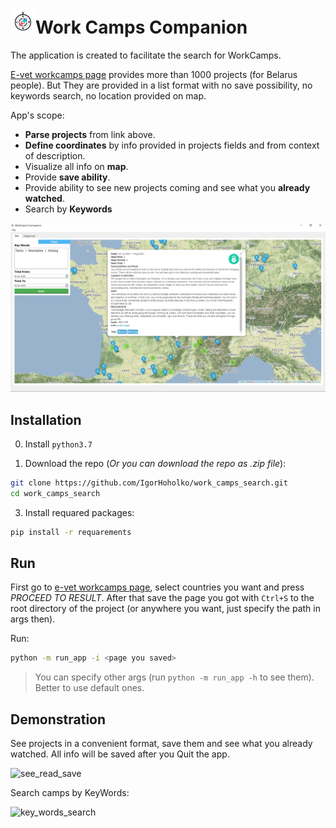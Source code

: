 # <img src="resources/icon.png" width="40" height="40">Work Camps Companion
The application is created to facilitate the search for WorkCamps. 

[E-vet workcamps page](https://www.e-vet.org/fo/html5/index.cfm?e04=250735&qs=style2&dil=eng) provides more than 1000 projects (for Belarus people). But They are provided in a list format with no save possibility, no keywords search, no location provided on map.

App's scope:
  - **Parse projects** from link above.
  - **Define coordinates** by info provided in projects fields and from context of description.
  - Visualize all info on **map**.
  - Provide **save ability**.
  - Provide ability to see new projects coming and see what you **already watched**.
  - Search by **Keywords**
  


<img src="resources/ui.PNG">

## Installation 
0) Install `python3.7`

2) Download the repo (*Or you can download the repo as .zip file*):
```bash
git clone https://github.com/IgorHoholko/work_camps_search.git
cd work_camps_search
```

3) Install requared packages:
```bash
pip install -r requarements
```

## Run
First go to [e-vet workcamps page](https://www.e-vet.org/fo/html5/index.cfm?e04=250735&qs=style2&dil=eng), select countries you want and press *PROCEED TO RESULT*. 
After that save the page you got with `Ctrl+S` to the  root directory of the project (or anywhere you want, just specify the path in args then). 

Run: 
```bash
python -m run_app -i <page you saved>
```
> You can specify other args (run `python -m run_app -h` to see them). Better to use default ones.


## Demonstration
See projects in a convenient format, save them and see what you already watched. All info will be saved after you Quit the app.

![see_read_save](https://github.com/IgorHoholko/work_camps_search/blob/main/resources/see_read_save.gif)


Search camps by KeyWords:

![key_words_search](https://github.com/IgorHoholko/work_camps_search/blob/main/resources/key_words_search.gif)




